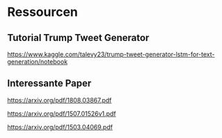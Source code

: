 # Ressourcen 
 
 ## Tutorial Trump Tweet Generator
 https://www.kaggle.com/talevy23/trump-tweet-generator-lstm-for-text-generation/notebook

## Interessante Paper
https://arxiv.org/pdf/1808.03867.pdf

https://arxiv.org/pdf/1507.01526v1.pdf

https://arxiv.org/pdf/1503.04069.pdf

